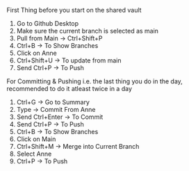 First Thing before you start on the shared vault

1. Go to Github Desktop
2. Make sure the current branch is selected as main
3. Pull from Main → Ctrl+Shift+P
4. Ctrl+B → To Show Branches
5. Click on Anne
6. Ctrl+Shift+U → To update from main
7. Send Ctrl+P → To Push



For Committing & Pushing i.e. the last thing you do in the day, recommended to do it atleast twice in a day
1. Ctrl+G → Go to Summary
2. Type → Commit From Anne
3. Send Ctrl+Enter → To Commit
4. Send Ctrl+P → To Push
5. Ctrl+B → To Show Branches
6. Click on Main
7. Ctrl+Shift+M → Merge into Current Branch
8. Select Anne
9. Ctrl+P → To Push

 